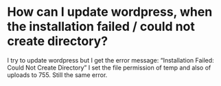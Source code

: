 
# How can I update wordpress, when the installation failed / could not create directory?

I try to update wordpress but I get the error message:
“Installation Failed: Could Not Create Directory”
I set the file permission of temp and also of uploads to 755. Still the same error.

        